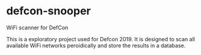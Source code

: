 # defcon-snooper
WiFi scanner for DefCon

This is a exploratory project used for Defcon 2019. It is designed to scan all available WiFi networks peroidically and store the results in a database.